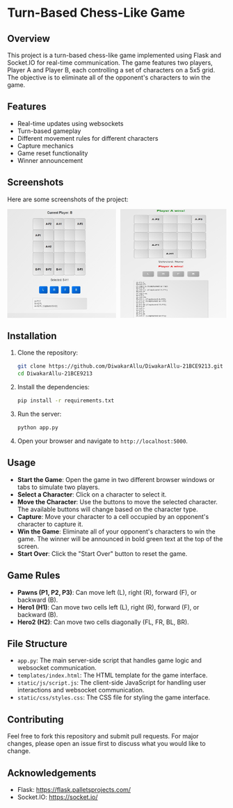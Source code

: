 # Turn-Based Chess-Like Game

## Overview
This project is a turn-based chess-like game implemented using Flask and Socket.IO for real-time communication. The game features two players, Player A and Player B, each controlling a set of characters on a 5x5 grid. The objective is to eliminate all of the opponent's characters to win the game.

## Features
- Real-time updates using websockets
- Turn-based gameplay
- Different movement rules for different characters
- Capture mechanics
- Game reset functionality
- Winner announcement

## Screenshots

Here are some screenshots of the project:
<div style="display: flex; justify-content: center; gap: 10px;">
    <img src="static/Images/meanwhile.png" alt="Meanwhile Screenshot" width="250" height="250">
    <img src="static/Images/win2.png" alt="Winner Screenshot" width="250" height="250">
</div>

## Installation
1. Clone the repository:
    ```bash
    git clone https://github.com/DiwakarAllu/DiwakarAllu-21BCE9213.git
    cd DiwakarAllu-21BCE9213
    ```

2. Install the dependencies:
    ```bash
    pip install -r requirements.txt
    ```

3. Run the server:
    ```bash
    python app.py
    ```

4. Open your browser and navigate to `http://localhost:5000`.

## Usage
- **Start the Game**: Open the game in two different browser windows or tabs to simulate two players.
- **Select a Character**: Click on a character to select it.
- **Move the Character**: Use the buttons to move the selected character. The available buttons will change based on the character type.
- **Capture**: Move your character to a cell occupied by an opponent's character to capture it.
- **Win the Game**: Eliminate all of your opponent's characters to win the game. The winner will be announced in bold green text at the top of the screen.
- **Start Over**: Click the "Start Over" button to reset the game.

## Game Rules
- **Pawns (P1, P2, P3)**: Can move left (L), right (R), forward (F), or backward (B).
- **Hero1 (H1)**: Can move two cells left (L), right (R), forward (F), or backward (B).
- **Hero2 (H2)**: Can move two cells diagonally (FL, FR, BL, BR).

## File Structure
- `app.py`: The main server-side script that handles game logic and websocket communication.
- `templates/index.html`: The HTML template for the game interface.
- `static/js/script.js`: The client-side JavaScript for handling user interactions and websocket communication.
- `static/css/styles.css`: The CSS file for styling the game interface.

## Contributing
Feel free to fork this repository and submit pull requests. For major changes, please open an issue first to discuss what you would like to change.

## Acknowledgements
- Flask: https://flask.palletsprojects.com/
- Socket.IO: https://socket.io/

